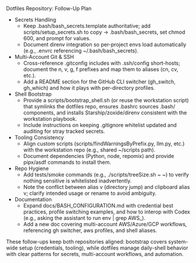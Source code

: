 
  Dotfiles Repository: Follow-Up Plan

  - Secrets Handling
      - Keep .bash/bash_secrets.template authoritative; add scripts/setup_secrets.sh to copy → .bash/bash_secrets, set chmod 600, and prompt for
        values.
      - Document direnv integration so per-project envs load automatically (e.g., .envrc referencing ~/.bash/bash_secrets).
  - Multi-Account Git & SSH
      - Cross-reference .gitconfig includes with .ssh/config short-hosts; document the n, v, g, f prefixes and map them to aliases (cn, cv, etc.).
      - Add a README section for the GitHub CLI switcher (gh_switch, gh_which) and how it plays with per-directory profiles.
  - Shell Bootstrap
      - Provide a scripts/bootstrap_shell.sh (or reuse the workstation script) that symlinks the dotfiles repo, ensures .bashrc sources .bash/
        components, and installs Starship/zoxide/direnv consistent with the workstation playbook.
      - Include instructions on keeping .gitignore whitelist updated and auditing for stray tracked secrets.
  - Tooling Consistency
      - Align custom scripts (scripts/findWarningsByPrefix.py, llm.py, etc.) with the workstation repo (e.g., shared ~/scripts path).
      - Document dependencies (Python, node, repomix) and provide pipx/asdf commands to install them.
  - Repo Hygiene
      - Add tests/smoke commands (e.g., ./scripts/treeSize.sh ~ ~) to verify nothing sensitive is whitelisted inadvertently.
      - Note the conflict between alias v (directory jump) and clipboard alias v; clarify intended usage or rename to avoid ambiguity.
  - Documentation
      - Expand docs/BASH_CONFIGURATION.md with credential best practices, profile switching examples, and how to interop with Codex (e.g., asking
        the assistant to run env | grep AWS_).
      - Add a new doc covering multi-account AWS/Azure/GCP workflows, referencing gh switcher, aws profiles, and shell aliases.

  These follow-ups keep both repositories aligned: bootstrap covers system-wide setup (credentials, tooling), while dotfiles manage daily-shell
  behavior with clear patterns for secrets, multi-account workflows, and automation.
